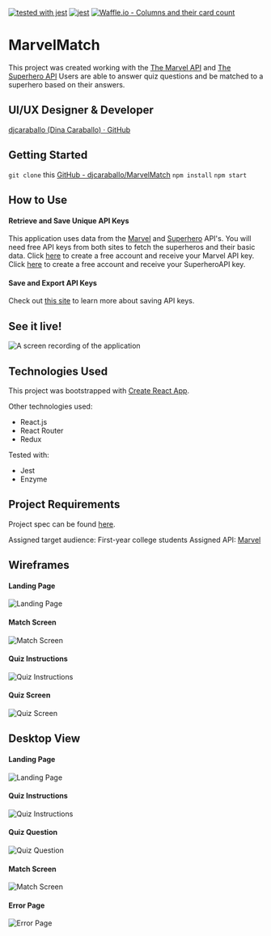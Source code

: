 [![tested with jest](https://img.shields.io/badge/tested_with-jest-99424f.svg)](https://github.com/facebook/jest) [![jest](https://jestjs.io/img/jest-badge.svg)](https://github.com/facebook/jest)
[![Waffle.io - Columns and their card count](https://badge.waffle.io/djcaraballo/MarvelMatch.svg?columns=all)](https://waffle.io/djcaraballo/MarvelMatch)

# MarvelMatch
This project was created working with the [The Marvel API](https://developer.marvel.com) and [The Superhero API](https://superheroapi.com/index.html) Users are able to answer quiz questions and be matched to a superhero based on their answers.

## UI/UX Designer & Developer
[djcaraballo (Dina Caraballo) · GitHub](https://github.com/djcaraballo)

## Getting Started
`git clone` this [GitHub - djcaraballo/MarvelMatch](https://github.com/djcaraballo/MarvelMatch)
`npm install`
`npm start`

## How to Use
#### Retrieve and Save Unique API Keys
This application uses data from the [Marvel](https://developer.marvel.com) and [Superhero](https://superheroapi.com/index.html) API's. You will need free API keys from both sites to fetch the superheros and their basic data. Click [here](https://developer.marvel.com) to create a free account and receive your Marvel API key. Click [here](https://superheroapi.com/index.html) to create a free account and receive your SuperheroAPI key.

#### Save and Export API Keys
Check out [this site](https://gist.github.com/derzorngottes/3b57edc1f996dddcab25) to learn more about saving API keys.

## See it live!
![A screen recording of the application](https://github.com/djcaraballo/marvel-match/blob/master/src/assets/Screenshots/ScreenVideo.gif)

## Technologies Used
This project was bootstrapped with [Create React App](https://github.com/facebook/create-react-app).

Other technologies used:
- React.js
- React Router
- Redux

Tested with:
- Jest
- Enzyme

## Project Requirements
Project spec can be found [here](http://frontend.turing.io/projects/binary-challenge.html).

Assigned target audience: First-year college students
Assigned API: [Marvel](https://developer.marvel.com)

## Wireframes 
#### Landing Page
![Landing Page](https://github.com/djcaraballo/MarvelMatch/blob/styles/src/assets/Wireframes/Login%20Screen.png)

#### Match Screen
![Match Screen](https://github.com/djcaraballo/MarvelMatch/blob/styles/src/assets/Wireframes/New%20Mockup%207.png)

#### Quiz Instructions
![Quiz Instructions](https://github.com/djcaraballo/MarvelMatch/blob/styles/src/assets/Wireframes/Superhero%20Quiz%20Instructions%20Screen.png)

#### Quiz Screen
![Quiz Screen](https://github.com/djcaraballo/MarvelMatch/blob/styles/src/assets/Wireframes/Superhero%20Quiz%20Screen.png)

## Desktop View
#### Landing Page
![Landing Page](https://github.com/djcaraballo/MarvelMatch/blob/styles/src/assets/Screenshots/LandingPage.png)

#### Quiz Instructions
![Quiz Instructions](https://github.com/djcaraballo/MarvelMatch/blob/styles/src/assets/Screenshots/QuizInstructions.png)

#### Quiz Question
![Quiz Question](https://github.com/djcaraballo/MarvelMatch/blob/styles/src/assets/Screenshots/QuizQuestion.png)

#### Match Screen
![Match Screen](https://github.com/djcaraballo/MarvelMatch/blob/styles/src/assets/Screenshots/MatchScreen.png)

#### Error Page
![Error Page](https://github.com/djcaraballo/MarvelMatch/blob/styles/src/assets/Screenshots/ErrorPage.png)
